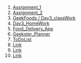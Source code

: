 1. [Assignment_1](https://anchitjulaniya.github.io/ReactJsProjects/Assignment_1/)
2. [Assignment_2](https://anchitjulaniya.github.io/ReactJsProjects/Assignment_2/?authuser=0)
3. [GeekFoods / Day3_classWork](https://react-js-projects-7u9q.vercel.app/?authuser=0)
4. [Day3_HomeWork](https://react-js-projects-rouge.vercel.app/?authuser=0)
5. [Food_Delivery_App](https://react-js-food-delivery-app.vercel.app/)
6. [Geekster_Planner](https://6631fc9e34aa69a84062dc41--sparkly-biscuit-4fcf56.netlify.app/)
7. [ToDoList]()
8. [Link]()
9. [Link]()
10. [Link]()

